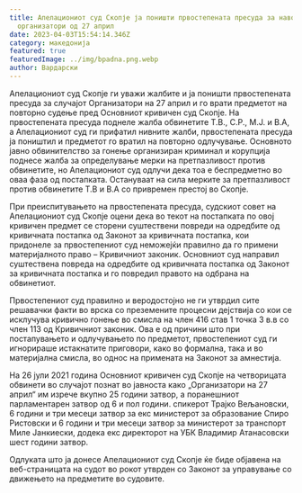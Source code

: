 ```yaml
---
title: Апелациониот суд Скопје ја поништи првостепената пресуда за наводните
  организатори од 27 април
date: 2023-04-03T15:54:14.346Z
category: македонија
featured: true
featuredImage: ../img/bpadna.png.webp
author: Вардарски
---
```


Апелациониот суд Скопје ги уважи жалбите и ја поништи првостепената пресуда за случајот Организатори на 27 април и го врати предметот на повторно судење пред Основниот кривичен суд Скопје. На првостепената пресуда поднеле жалба обвинетите Т.В., С.Р., М.Ј. и В.А, а Апелациониот суд ги прифатил нивните жалби, првостепената пресуда ја поништил и предметот го вратил на повторно одлучување.
Основното јавно обвинителство за гонење организиран криминал и корупција поднесе жалба за определување мерки на претпазливост против обвинетите, но Апелациониот суд одлучи дека тоа е беспредметно во оваа фаза од постапката. Остануваат на сила мерките за претпазливост против обвинетите Т.В и В.А со привремен престој во Скопје.

При преиспитувањето на првостепената пресуда, судскиот совет на Апелациониот суд Скопје оцени дека во текот на постапката по овој кривичен предмет се сторени суштествени повреди на одредбите од кривичната постапка од Законот за кривичната постапка, кои придонеле за првостепениот суд неможејќи правилно да го примени материјалното право – Кривичниот законик. Основниот суд направил суштествена повреда на одредбите од кривичната постапка од Законот за кривичната постапка и го повредил правото на одбрана на обвинетиот.

Првостепениот суд правилно и веродостојно не ги утврдил сите решавачки факти во врска со преземените процесни дејствија со кои се исклучува кривично гонење во смисла на член 416 став 1 точка 3 в.в со член 113 од Кривичниот законик. Ова е од причини што при постапувањето и одлучувањето по предметот, првостепениот суд ги игнорираше истакнатите приговори, како во формална, така и во материјална смисла, во однос на примената на Законот за амнестија.

На 26 јули 2021 година Основниот кривичен суд Скопје на четворицата обвинети во случајот познат во јавноста како „Организатори на 27 април“ им изрече вкупно 25 години затвор, а поранешниот парламентарен затвор од 6 и пол години. спикерот Трајко Вељановски, 6 години и три месеци затвор за екс министерот за образование Спиро Ристовски и 6 години и три месеци затвор за министерот за транспорт Миле Јанкиески, додека екс директорот на УБК Владимир Атанасовски шест години затвор.

Одлуката што ја донесе Апелациониот суд Скопје ќе биде објавена на веб-страницата на судот во рокот утврден со Законот за управување со движењето на предметите во судовите.
